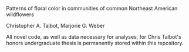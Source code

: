 Patterns of floral color in communities of common Northeast American wildflowers 

Christopher A. Talbot, Marjorie G. Weber

All novel code, as well as data necessary for analyses, for Chris Talbot's honors undergraduate thesis is permanently stored within this repository.
